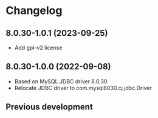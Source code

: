 # Changelog

## 8.0.30-1.0.1 (2023-09-25)

* Add gpl-v2 license

## 8.0.30-1.0.0 (2022-09-08)


* Based on MySQL JDBC driver 8.0.30
* Relocate JDBC driver to com.mysql8030.cj.jdbc.Driver

## Previous development

### 
